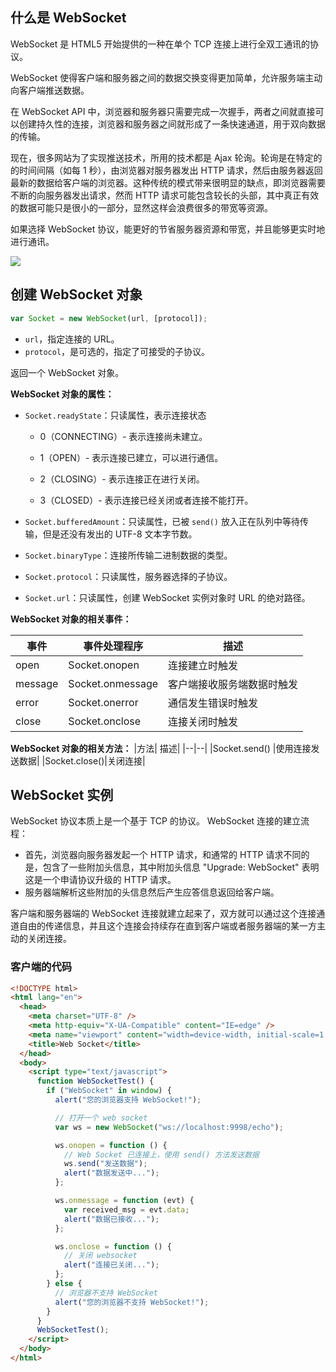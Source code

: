 ## 什么是 WebSocket

WebSocket 是 HTML5 开始提供的一种在单个 TCP 连接上进行全双工通讯的协议。

WebSocket 使得客户端和服务器之间的数据交换变得更加简单，允许服务端主动向客户端推送数据。

在 WebSocket API 中，浏览器和服务器只需要完成一次握手，两者之间就直接可以创建持久性的连接，浏览器和服务器之间就形成了一条快速通道，用于双向数据的传输。

现在，很多网站为了实现推送技术，所用的技术都是 Ajax 轮询。轮询是在特定的的时间间隔（如每 1 秒），由浏览器对服务器发出 HTTP 请求，然后由服务器返回最新的数据给客户端的浏览器。这种传统的模式带来很明显的缺点，即浏览器需要不断的向服务器发出请求，然而 HTTP 请求可能包含较长的头部，其中真正有效的数据可能只是很小的一部分，显然这样会浪费很多的带宽等资源。

如果选择 WebSocket 协议，能更好的节省服务器资源和带宽，并且能够更实时地进行通讯。

![](https://www.runoob.com/wp-content/uploads/2016/03/ws.png)

## 创建 WebSocket 对象

```js
var Socket = new WebSocket(url, [protocol]);
```

- `url`，指定连接的 URL。
- `protocol`，是可选的，指定了可接受的子协议。

返回一个 WebSocket 对象。

**WebSocket 对象的属性：**

- `Socket.readyState`：只读属性，表示连接状态

  - 0（CONNECTING）- 表示连接尚未建立。

  - 1（OPEN）- 表示连接已建立，可以进行通信。

  - 2（CLOSING）- 表示连接正在进行关闭。

  - 3（CLOSED）- 表示连接已经关闭或者连接不能打开。

- `Socket.bufferedAmount`：只读属性，已被 `send()` 放入正在队列中等待传输，但是还没有发出的 UTF-8 文本字节数。

- `Socket.binaryType`：连接所传输二进制数据的类型。

- `Socket.protocol`：只读属性，服务器选择的子协议。

- `Socket.url`：只读属性，创建 WebSocket 实例对象时 URL 的绝对路径。

**WebSocket 对象的相关事件：**

| 事件    | 事件处理程序     | 描述                       |
| ------- | ---------------- | -------------------------- |
| open    | Socket.onopen    | 连接建立时触发             |
| message | Socket.onmessage | 客户端接收服务端数据时触发 |
| error   | Socket.onerror   | 通信发生错误时触发         |
| close   | Socket.onclose   | 连接关闭时触发             |

**WebSocket 对象的相关方法：**
|方法| 描述|
|--|--|
|Socket.send() |使用连接发送数据|
|Socket.close()|关闭连接|

## WebSocket 实例

WebSocket 协议本质上是一个基于 TCP 的协议。 WebSocket 连接的建立流程：

- 首先，浏览器向服务器发起一个 HTTP 请求，和通常的 HTTP 请求不同的是，包含了一些附加头信息，其中附加头信息 "Upgrade: WebSocket" 表明这是一个申请协议升级的 HTTP 请求。
- 服务器端解析这些附加的头信息然后产生应答信息返回给客户端。

客户端和服务器端的 WebSocket 连接就建立起来了，双方就可以通过这个连接通道自由的传递信息，并且这个连接会持续存在直到客户端或者服务器端的某一方主动的关闭连接。

### 客户端的代码

```html
<!DOCTYPE html>
<html lang="en">
  <head>
    <meta charset="UTF-8" />
    <meta http-equiv="X-UA-Compatible" content="IE=edge" />
    <meta name="viewport" content="width=device-width, initial-scale=1.0" />
    <title>Web Socket</title>
  </head>
  <body>
    <script type="text/javascript">
      function WebSocketTest() {
        if ("WebSocket" in window) {
          alert("您的浏览器支持 WebSocket!");

          // 打开一个 web socket
          var ws = new WebSocket("ws://localhost:9998/echo");

          ws.onopen = function () {
            // Web Socket 已连接上，使用 send() 方法发送数据
            ws.send("发送数据");
            alert("数据发送中...");
          };

          ws.onmessage = function (evt) {
            var received_msg = evt.data;
            alert("数据已接收...");
          };

          ws.onclose = function () {
            // 关闭 websocket
            alert("连接已关闭...");
          };
        } else {
          // 浏览器不支持 WebSocket
          alert("您的浏览器不支持 WebSocket!");
        }
      }
      WebSocketTest();
    </script>
  </body>
</html>
```
